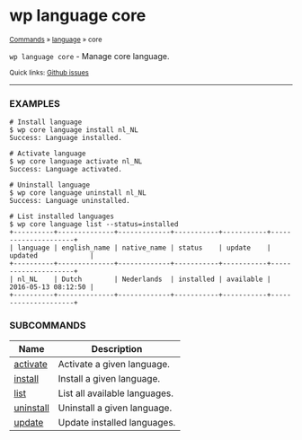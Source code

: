 # wp language core

<small>[Commands](/commands/) &raquo; [language](/commands/language/) &raquo; core</small>

`wp language core` - Manage core language.

<small>Quick links: <a href="https://github.com/wp-cli/wp-cli/issues?q=is%3Aopen+label%3Acommand%3Alanguage-core+sort%3Aupdated-desc">Github issues</a></small>

<hr />

### EXAMPLES

    # Install language
    $ wp core language install nl_NL
    Success: Language installed.

    # Activate language
    $ wp core language activate nl_NL
    Success: Language activated.

    # Uninstall language
    $ wp core language uninstall nl_NL
    Success: Language uninstalled.

    # List installed languages
    $ wp core language list --status=installed
    +----------+--------------+-------------+-----------+-----------+---------------------+
    | language | english_name | native_name | status    | update    | updated             |
    +----------+--------------+-------------+-----------+-----------+---------------------+
    | nl_NL    | Dutch        | Nederlands  | installed | available | 2016-05-13 08:12:50 |
    +----------+--------------+-------------+-----------+-----------+---------------------+





### SUBCOMMANDS

<table>
	<thead>
	<tr>
		<th>Name</th>
		<th>Description</th>
	</tr>
	</thead>
	<tbody>
		<tr>
			<td><a href="/commands/language/core/activate/">activate</a></td>
			<td>Activate a given language.</td>
		</tr>
		<tr>
			<td><a href="/commands/language/core/install/">install</a></td>
			<td>Install a given language.</td>
		</tr>
		<tr>
			<td><a href="/commands/language/core/list/">list</a></td>
			<td>List all available languages.</td>
		</tr>
		<tr>
			<td><a href="/commands/language/core/uninstall/">uninstall</a></td>
			<td>Uninstall a given language.</td>
		</tr>
		<tr>
			<td><a href="/commands/language/core/update/">update</a></td>
			<td>Update installed languages.</td>
		</tr>
	</tbody>
</table>
